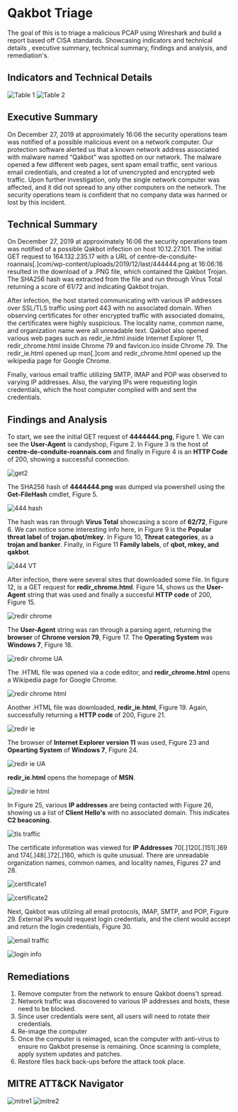 # Qakbot Triage
The goal of this is to triage a malicious PCAP using Wireshark and build a report based off CISA standards. Showcasing indicators and technical details , executive summary, technical summary, findings and analysis, and remediation's. 

## Indicators and Technical Details
![Table 1](https://i.imgur.com/2cDsIEr.png)
![Table 2](https://i.imgur.com/aH1kipq.png)

## Executive Summary
On December 27, 2019 at approximately 16:06 the security operations team was notified of a possible malicious event on a network computer. Our protection software alerted us that a known network address associated with malware named “Qakbot” was spotted on our network. The malware opened a few different web pages, sent spam email traffic, sent various email credentials, and created a lot of unencrypted and encrypted web traffic. Upon further investigation, only the single network computer was affected, and it did not spread to any other computers on the network. The security operations team is confident that no company data was harmed or lost by this incident.  

## Technical Summary
On December 27, 2019 at approximately 16:06 the security operations team was notified of a possible Qakbot infection on host 10.12.27.101. The initial GET request to 164.132.235.17 with a URL of centre-de-conduite-roannais[.]com/wp-content/uploads/2019/12/last/444444.png at 16:06:16 resulted in the download of a .PNG file, which contained the Qakbot Trojan. The SHA256 hash was extracted from the file and run through Virus Total returning a score of 61/72 and indicating Qakbot trojan. 

After infection, the host started communicating with various IP addresses over SSL/TLS traffic using port 443 with no associated domain. When observing certificates for other encrypted traffic with associated domains, the certificates were highly suspicious. The locality name, common name, and organization name were all unreadable text. Qakbot also opened various web pages such as redir_ie.html inside Internet Explorer 11, redir_chrome.html inside Chrome 79 and favicon.ico inside Chrome 79. The redir_ie.html opened up msn[.]com and redir_chrome.html opened up the wikipedia page for Google Chrome. 

Finally, various email traffic utilizing SMTP, IMAP and POP was observed to varying IP addresses. Also, the varying IPs were requesting login credentials, which the host computer complied with and sent the credentials. 

## Findings and Analysis

To start, we see the initial GET request of **4444444.png**, Figure 1. We can see the **User-Agent** is candyshop, Figure 2. In Figure 3 is the host of **centre-de-conduite-roannais.com** and finally in Figure 4 is an **HTTP Code** of 200, showing a successful connection. 

![get2](https://i.imgur.com/ElARXrD.png)

The SHA256 hash of **4444444.png** was dumped via powershell using the **Get-FileHash** cmdlet, Figure 5.

![444 hash](https://i.imgur.com/EYycM53.png)


The hash was ran through **Virus Total** showcasing a score of **62/72**, Figure 6. We can notice some interesting info here, in Figure 9 is the **Popular threat label** of **trojan.qbot/mkey**. In Figure 10, **Threat categories**, as a **trojan and banker**. Finally, in Figure 11 **Family labels**, of **qbot, mkey, and qakbot**.

![444 VT](https://i.imgur.com/iZs1pFA.png)


After infection, there were several sites that downloaded some file. In figure 12, is a GET request for **redir_chrome.html**. Figure 14, shows us the **User-Agent** string that was used and finally a succesful **HTTP code** of 200, Figure 15. 

![redir chrome](https://i.imgur.com/gYh5oqw.png)


The **User-Agent** string was ran through a parsing agent, returning the **browser** of **Chrome version 79**, Figure 17. The **Operating System** was **Windows 7**, Figure 18. 

![redir chrome UA](https://i.imgur.com/f6q2IoD.png)

The .HTML file was opened via a code editor, and **redir_chrome.html** opens a Wikipedia page for Google Chrome. 

![redir chrome html](https://i.imgur.com/FF6Z4Z8.png)


Another .HTML file was downloaded, **redir_ie.html**, Figure 19. Again, successfully returning a **HTTP code** of 200, Figure 21.

![redir ie](https://i.imgur.com/UNyqk9c.png)


The browser of **Internet Explorer version 11** was used, Figure 23 and **Opearting System** of **Windows 7**, Figure 24.

![redir ie UA](https://i.imgur.com/Ux0WES7.png)

**redir_ie.html** opens the homepage of **MSN**.

![redir ie html](https://i.imgur.com/Rz3iFwN.png)

In Figure 25, various **IP addresses** are being contacted with Figure 26, showing us a list of **Client Hello's** with no associated domain. This indicates **C2 beaconing**. 

![tls traffic](https://i.imgur.com/O3ChxK7.png)

The certificate information was viewed for **IP Addresses** 70[.]120[.]151[.]69 and 174[.]48[.]72[.]160, which is quite unusual. There are unreadable organization names, common names, and locality names, Figures 27 and 28. 

![certificate1](https://i.imgur.com/b2sC815.png)


![certificate2](https://i.imgur.com/tBGGeaN.png)

Next, Qakbot was utilziing all email protocols, IMAP, SMTP, and POP, Figure 29. External IPs would request login credentials, and the client would accept and return the login credentials, Figure 30. 

![email traffic](https://i.imgur.com/ozXdOcR.png)

![login info](https://i.imgur.com/efn2ct5.png)


## Remediations
1. Remove computer from the network to ensure Qakbot doens't spread.
2. Network traffic was discovered to various IP addresses and hosts, these need to be blocked. 
3. Since user credentials were sent, all users will need to rotate their credentials.
4. Re-image the computer
5. Once the computer is reimaged, scan the computer with anti-virus to ensure no Qakbot presense is remaining. Once scanning is complete, apply system updates and patches.
6. Restore files back back-ups before the attack took place.

## MITRE ATT&CK Navigator
![mitre1](https://i.imgur.com/2T63LIW.png)
![mitre2](https://i.imgur.com/fkXA4sy.png)

